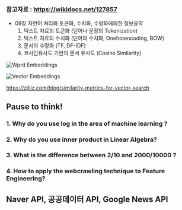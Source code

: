 ### 참고자료 : https://wikidocs.net/127857
- 09장 자연어 처리와 토큰화, 수치화, 수량화에의한 정보요약
  1. 텍스트 자료의 토큰화 (단어나 문장의 Tokenization)
  2. 텍스트 자료의 수치화 (단어의 수치화, Onehotencoding, BOW)
  3. 문서의 수량화 (TF, DF-IDF)
  4. 코사인유사도 기반의 문서 유사도 (Cosine Similarity)

![Wprd Embeddings](https://velog.velcdn.com/images/leeebs/post/f3b865fc-44c0-4be6-9490-9e07cec7a860/image.png)


![Vector Embeddings](https://miro.medium.com/v2/resize:fit:1100/format:webp/1*_XDfq2rwgYYSB1OgNh1bzw.png)

https://zilliz.com/blog/similarity-metrics-for-vector-search

## Pause to think!
### 1. Why do you use log in the area of machine learning ? 
### 2. Why do you use inner product in Linear Algebra?
### 3. What is the difference between 2/10 and 2000/10000 ?
### 4. How to apply the webcrawling technique to Feature Engineering?


## Naver API, 공공데이터 API, Google News API
